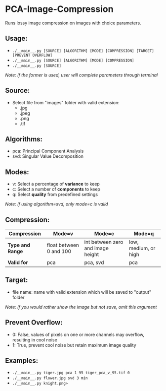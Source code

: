 # PCA-Image-Compression
Runs lossy image compression on images with choice parameters.  
  
## Usage:
* `./__main__.py [SOURCE] [ALGORITHM] [MODE] [COMPRESSION] [TARGET] [PREVENT OVERFLOW]`  
* `./__main__.py [SOURCE] [ALGORITHM] [MODE] [COMPRESSION]`  
* `./__main__.py [SOURCE]`  

_Note: If the former is used, user will complete parameters through terminal_
    
## Source:
* Select file from "images" folder with valid extension:
  * .jpg
  * .jpeg
  * .png
  * .tif
  
## Algorithms:
* pca: Principal Component Analysis
* svd: Singular Value Decomposition
  
## Modes:
* v: Select a percentage of **variance** to keep  
* c: Select a number of **components** to keep
* q: Select **quality** from predefined settings
  
_Note: If using algorithm=svd, only mode=c is valid_  
  
## Compression:
Compression | Mode=v | Mode=c | Mode=q
------------|--------|--------|-------
**Type and Range** | float between 0 and 100 | int between zero and image height | low, medium, or high
**Valid for** | pca | pca, svd | pca
  
## Target:
* file name: name with valid extension which will be saved to "output" folder
  
_Note: If you would rather show the image but not save, omit this argument_
  
## Prevent Overflow:
* 0: False, values of pixels on one or more channels may overflow, resulting in cool noise
* 1: True, prevent cool noise but retain maximum image quality
  
## Examples:
*  `./__main__.py tiger.jpg pca 1 95 tiger_pca_v_95.tif 0`  
*  `./__main__.py flower.jpg svd 3 min`  
*  `./__main__.py knight.png>`  
